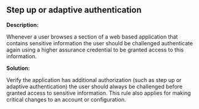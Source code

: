 
Step up or adaptive authentication
-------

**Description:**

Whenever a user browses a section of a web based application that contains sensitive 
information the user should be challenged authenticate again using a higher assurance 
credential to be granted access to this information.


**Solution:**

Verify the application has additional authorization 
(such as step up or adaptive authentication) the user should always be challenged before 
granted access to sensitive information. This rule also applies for making critical 
changes to an account or configuration.

	